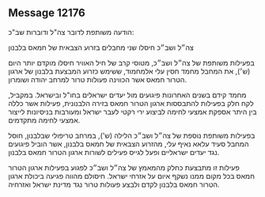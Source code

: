 ## Message 12176

הודעה משותפת לדובר צה"ל ודוברות שב"כ:

צה״ל ושב״כ חיסלו שני מחבלים בזרוע הצבאית של חמאס בלבנון

בפעילות משותפת של צה״ל ושב״כ, מטוסי קרב של חיל האוויר חיסלו מוקדם יותר היום (ש׳), את המחבל מחמד חסין עלי אלמחמוד, ששימש כזרוע המבצעת בלבנון של ארגון הטרור חמאס אשר הכווינה פעולות טרור למרחב יהודה ושומרון.

מחמד קידם בשנים האחרונות פיגועים מול יעדים ישראלים בחו"ל ובישראל. במקביל, לקח חלק בפעילות להתבססות ארגון הטרור חמאס בזירה הלבנונית, פעילות אשר כללה בין היתר אספקת אמצעי לחימה לביצוע ירי רקטי לעבר ישראל ומעורבות בניסיונות לייצור אמצעי לחימה מתקדמים.

בפעילות משותפת נוספת של צה״ל ושב״כ הלילה (ש'), במרחב טריפולי שבלבנון, חוסל המחבל סעיד עלאא נאיף עלי, מהזרוע הצבאית של חמאס בלבנון, אשר הוביל פיגועים נגד יעדים ישראליים ופעל לגייס פעילים לשורות ארגון הטרור חמאס בלבנון. 

פעילות זו מתבצעת כחלק מהמאמץ של צה״ל ושב״כ לפגוע בפעילות ארגון הטרור חמאס בכל מקום ממנו נשקף איום על אזרחי ישראל. חיסולם מהווה פגיעה ביכולת ארגון הטרור חמאס בלבנון לקדם ולבצע פעולות טרור נגד מדינת ישראל ואזרחיה.


